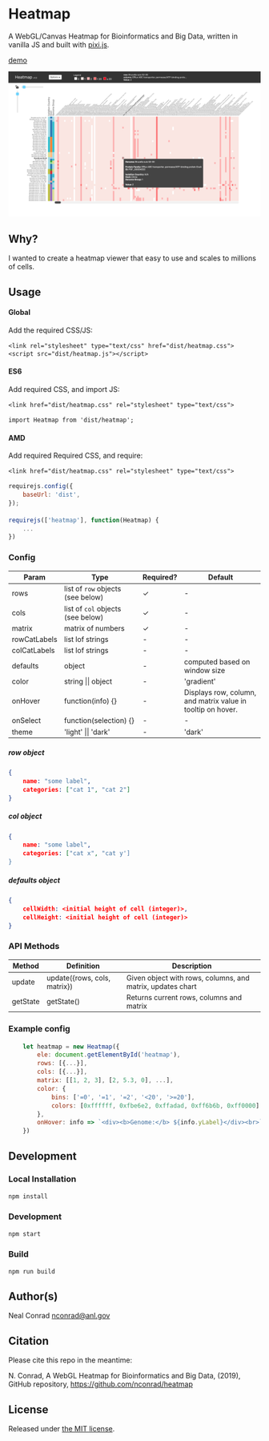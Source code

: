 # Heatmap

A WebGL/Canvas Heatmap for Bioinformatics and Big Data, written in vanilla JS and built with [pixi.js](http://www.pixijs.com/).

[demo](https://nconrad.github.io/heatmap/demo/)

![screenshot](demo/screenshot.png)


## Why?

I wanted to create a heatmap viewer that easy to use and scales to millions of cells.


## Usage

#### Global

Add the required CSS/JS:

```
<link rel="stylesheet" type="text/css" href="dist/heatmap.css">
<script src="dist/heatmap.js"></script>
```

#### ES6

Add required CSS, and import JS:

```
<link href="dist/heatmap.css" rel="stylesheet" type="text/css">
```

```
import Heatmap from 'dist/heatmap';
```

#### AMD

Add required Required CSS, and require:

```
<link href="dist/heatmap.css" rel="stylesheet" type="text/css">
```

```javascript
requirejs.config({
    baseUrl: 'dist',
});

requirejs(['heatmap'], function(Heatmap) {
    ...
})
```


### Config

| Param        | Type                              | Required? | Default                                                     |
|--------------|-----------------------------------|-----------|-------------------------------------------------------------|
| rows         | list of `row` objects (see below) | &check;   | -                                                           |
| cols         | list of `col` objects (see below) | &check;   | -                                                           |
| matrix       | matrix of numbers                 | &check;   | -                                                           |
| rowCatLabels | list lof strings                  | -         | -                                                           |
| colCatLabels | list lof strings                  | -         | -                                                           |
| defaults     | object                            | -         | computed based on window size                               |
| color        | string \|\| object                | -         | 'gradient'                                                  |
| onHover      | function(info) {}                 | -         | Displays row, column, and matrix value in tooltip on hover. |
| onSelect     | function(selection) {}            | -         | -                                                           |
| theme        | 'light' \|\| 'dark'               | -         | 'dark'                                                      |


##### row object
```json
{
    name: "some label",
    categories: ["cat 1", "cat 2"]
}
```

##### col object
```json
{
    name: "some label",
    categories: ["cat x", "cat y']
}
```

##### defaults object
```json
{
    cellWidth: <initial height of cell (integer)>,
    cellHeight: <initial height of cell (integer)>
}
```


### API Methods

| Method   | Definition                   | Description                                                |
|----------|------------------------------|------------------------------------------------------------|
| update   | update({rows, cols, matrix}) | Given object with rows, columns, and matrix, updates chart |
| getState | getState()                   | Returns current rows, columns and matrix                   |



### Example config

```javascript
    let heatmap = new Heatmap({
        ele: document.getElementById('heatmap'),
        rows: [{...}],
        cols: [{...}],
        matrix: [[1, 2, 3], [2, 5.3, 0], ...],
        color: {
            bins: ['=0', '=1', '=2', '<20', '>=20'],
            colors: [0xffffff, 0xfbe6e2, 0xffadad, 0xff6b6b, 0xff0000]
        },
        onHover: info => `<div><b>Genome:</b> ${info.yLabel}</div><br>`
    })
```


## Development

### Local Installation

```
npm install
```


### Development

```
npm start
```

### Build

```
npm run build
```


## Author(s)

Neal Conrad <nconrad@anl.gov>


## Citation

Please cite this repo in the meantime:

N. Conrad, A WebGL Heatmap for Bioinformatics and Big Data, (2019), GitHub repository, https://github.com/nconrad/heatmap


## License

Released under [the MIT license](https://github.com/nconrad/heatmap/blob/master/LICENSE).



